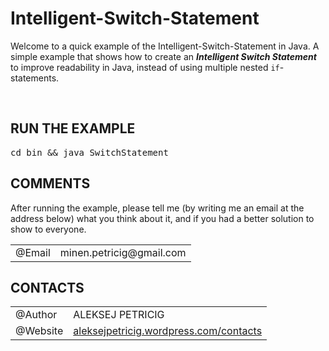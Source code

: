 # Intelligent-Switch-Statement
Welcome to a quick example of the Intelligent-Switch-Statement in Java.
A simple example that shows how to create an <strong><i>Intelligent Switch Statement</i></strong> to improve readability in Java, instead of using multiple nested <code>if</code>-statements.

<br>

<div>
  <h2><strong>RUN THE EXAMPLE</strong></h2>
  <p><pre>cd bin && java SwitchStatement</pre></p>
</div>

<div>
  <h2><strong>COMMENTS</strong></h2>
  <p>After running the example, please tell me (by writing me an email at the address below) what you think
     about it, and if you had a better solution to show to everyone.</p>
  <table style="border:none;">
    <tr>
      <td>@Email</td> <td>minen.petricig@gmail.com</td>
    </tr>
  </table>
</div>

<div>
  <h2><strong>CONTACTS</strong></h2>
  <table>
    <tr>
      <td>@Author</td>	<td>ALEKSEJ PETRICIG</td>
    </tr>
    <tr>
      <td>@Website</td>	<td><a href="https://aleksejpetricig.wordpress.com/contatti">aleksejpetricig.wordpress.com/contacts</a></td>
    </tr>
  </table>
</div>
